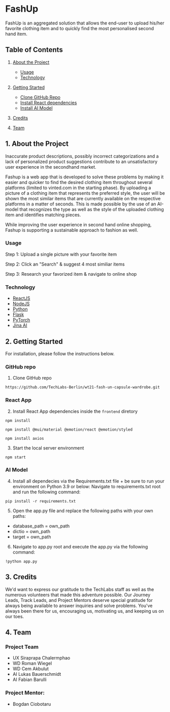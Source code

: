 # FashUp

FashUp is an aggregated solution that allows the end-user to upload his/her favorite clothing item and to quickly find the most personalised second hand item.

## Table of Contents

1. [About the Project](https://github.com/TechLabs-Berlin/wt21-fash-un-capsule-wardrobe/edit/main/README.md#1-about-the-project)
    - [Usage](https://github.com/TechLabs-Berlin/wt21-fash-un-capsule-wardrobe/edit/main/README.md#usage)
    - [Technology](https://github.com/TechLabs-Berlin/wt21-fash-un-capsule-wardrobe/edit/main/README.md#technology) 

2. [Getting Started](https://github.com/TechLabs-Berlin/wt21-fash-un-capsule-wardrobe/edit/main/README.md#2-getting-started)
    - [Clone GitHub Repo](https://github.com/TechLabs-Berlin/wt21-fash-un-capsule-wardrobe/edit/main/README.md#github-repo)
    - [Install React dependencies](https://github.com/TechLabs-Berlin/wt21-fash-un-capsule-wardrobe/edit/main/README.md#react-app)
    - [Install AI Model](https://github.com/TechLabs-Berlin/wt21-fash-un-capsule-wardrobe/edit/main/README.md#ai-model)

3. [Credits](https://github.com/TechLabs-Berlin/wt21-fash-un-capsule-wardrobe/edit/main/README.md#3-credits)

4. [Team](https://github.com/TechLabs-Berlin/wt21-fash-un-capsule-wardrobe/edit/main/README.md#4-team)

## 1. About the Project

Inaccurate product descriptions, possibly incorrect categorizations and a lack of personalized product suggestions contribute to an unsatisfactory user experience in the secondhand market.

Fashup is a web app that is developed to solve these problems by making it easier and quicker to find the desired clothing item  throughout several platforms (limited to vinted.com in the starting phase). By uploading a picture of a clothing item that represents the preferred style, the user will be shown the most similar items that are currently available on the respective platforms in a matter of seconds. This is made possible by the use of an AI-model that recognizes the type as well as the style of the uploaded clothing item and identifies matching pieces.

While improving the user experience in second hand online shopping, Fashup is supporting a sustainable approach to fashion as well.



### Usage

  Step 1: Upload a single picture with your favorite item<br>

  Step 2: Click an "Search" & suggest 4 most similiar items<br>

  Step 3: Research your favorized item & navigate to online shop<br>




### Technology

- [ReactJS](https://reactjs.org/)<br>
- [NodeJS](https://nodejs.org/en/)<br>
- [Python](https://www.python.org/)<br>
- [Flask](https://flask.palletsprojects.com/en/2.0.x/)<br> 
- [PyTorch](https://pytorch.org/)<br> 
- [Jina AI](https://jina.ai/)<br>


## 2. Getting Started

For installation, please follow the instructions below.

### GitHub repo

1. Clone GitHub repo
  ```
  https://github.com/TechLabs-Berlin/wt21-fash-un-capsule-wardrobe.git
  ``` 

### React App

2. Install React App dependencies inside the `frontend` diretory 
  ```
  npm install
  
  npm install @mui/material @emotion/react @emotion/styled
  
  npm install axios
  ```

3. Start the local server environment 
  ```
  npm start
  ```
### AI Model
4. Install all dependecies via the Requirements.txt file + be sure to run your environment on Python 3.9 or below: Navigate to requirements.txt root and run the following command:<br>
```
pip install -r requirements.txt
```
5. Open the app.py file and replace the following paths with your own paths:<br>
- database_path = own_path
- dictio = own_path
- target = own_path

6. Navigate to app.py root and execute the app.py via the following command:
```
!python app.py
```

## 3. Credits

We'd want to express our gratitude to the TechLabs staff as well as the numerous volunteers that made this adventure possible. Our Journey Leads, Track Leads, and Project Mentors deserve special gratitude for always being available to answer inquiries and solve problems. You've always been there for us, encouraging us, motivating us, and keeping us on our toes.

## 4. Team 

### Project Team

- UX Siraprapa Chalermphao
- WD Roman Wiegel
- WD Cem Akbulut
- AI Lukas Bauerschmidt
- AI Fabian Barulli

### Project Mentor:

- Bogdan Ciobotaru

